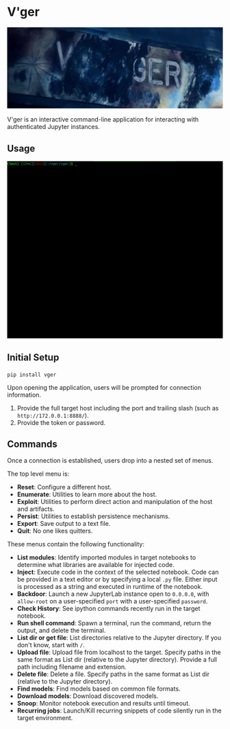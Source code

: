 # V'ger

![](static/vger.jpg)

V'ger is an interactive command-line application for interacting with authenticated Jupyter instances.

## Usage

![](static/usage.gif)

## Initial Setup

`pip install vger`

Upon opening the application, users will be prompted for connection information.
1. Provide the full target host including the port and trailing slash (such as `http://172.0.0.1:8888/`).
2. Provide the token or password.

## Commands

Once a connection is established, users drop into a nested set of menus.

The top level menu is:
- **Reset**: Configure a different host.
- **Enumerate**: Utilities to learn more about the host.
- **Exploit**: Utilities to perform direct action and manipulation of the host and artifacts.
- **Persist**: Utilities to establish persistence mechanisms.
- **Export**: Save output to a text file.
- **Quit**: No one likes quitters.

These menus contain the following functionality:
- **List modules**: Identify imported modules in target notebooks to determine what libraries are available for injected code.
- **Inject**: Execute code in the context of the selected notebook. Code can be provided in a text editor or by specifying a local `.py` file. Either input is processed as a string and executed in runtime of the notebook.
- **Backdoor**: Launch a new JupyterLab instance open to `0.0.0.0`, with `allow-root` on a user-specified `port` with a user-specified `password`.
- **Check History**: See ipython commands recently run in the target notebook.
- **Run shell command**: Spawn a terminal, run the command, return the output, and delete the terminal.
- **List dir or get file**: List directories relative to the Jupyter directory. If you don't know, start with `/`.
- **Upload file**: Upload file from localhost to the target. Specify paths in the same format as List dir (relative to the Jupyter directory). Provide a full path including filename and extension.
- **Delete file**: Delete a file. Specify paths in the same format as List dir (relative to the Jupyter directory).
- **Find models**: Find models based on common file formats.
- **Download models**: Download discovered models.
- **Snoop**: Monitor notebook execution and results until timeout.
- **Recurring jobs**: Launch/Kill recurring snippets of code silently run in the target environment.
